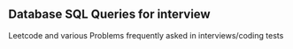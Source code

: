 ## Database SQL Queries for interview
Leetcode and various Problems frequently asked in interviews/coding tests

